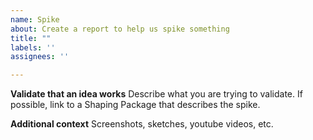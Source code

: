 ```yaml
---
name: Spike
about: Create a report to help us spike something
title: ""
labels: ''
assignees: ''

---
```


**Validate that an idea works**
Describe what you are trying to validate.
If possible, link to a Shaping Package that describes the spike. 


**Additional context**
Screenshots, sketches, youtube videos, etc.
